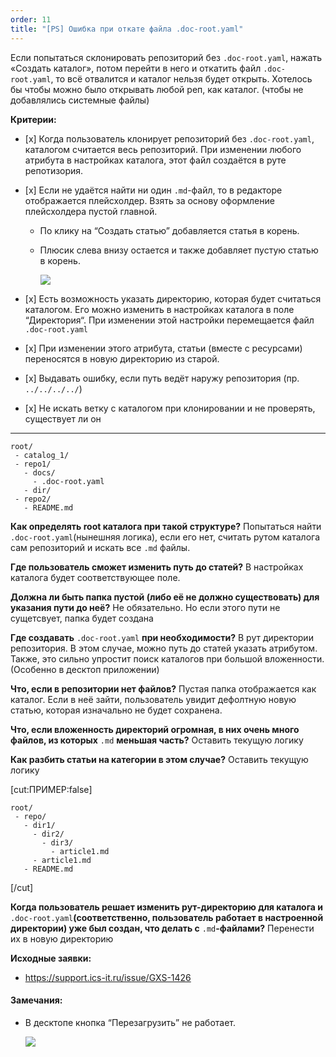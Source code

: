 ```yaml
---
order: 11
title: "[PS] Ошибка при откате файла .doc-root.yaml"
---
```


Если попытаться склонировать репозиторий без `.doc-root.yaml`, нажать «Создать каталог», потом перейти в него и откатить файл `.doc-root.yaml`, то всё отвалится и каталог нельзя будет открыть. Хотелось бы чтобы можно было открывать любой реп, как каталог. (чтобы не добавлялись системные файлы)



**Критерии:**

-  \[x\] Когда пользователь клонирует репозиторий без `.doc-root.yaml`, каталогом считается весь репозиторий. При изменении любого атрибута в настройках каталога, этот файл создаётся в руте репотизория.

-  \[x\] Если не удаётся найти ни один `.md`\-файл, то в редакторе отображается плейсхолдер. Взять за основу оформление плейсхолдера пустой главной.

   -  По клику на “Создать статью” добавляется статья в корень.

   -  Плюсик слева внизу остается и также добавляет пустую статью в корень.

      ![](./no-doc-root_0.png)

-  \[x\] Есть возможность указать директорию, которая будет считаться каталогом. Его можно изменить в настройках каталога в поле “Директория“. При изменении этой настройки перемещается файл `.doc-root.yaml`

-  \[x\] При изменении этого атрибута, статьи (вместе с ресурсами) переносятся в новую директорию из старой.

-  \[x\] Выдавать ошибку, если путь ведёт наружу репозитория (пр. `../../../../`)

-  \[x\] Не искать ветку с каталогом при клонировании и не проверять, существует ли он

---

```
root/
 - catalog_1/
 - repo1/
   - docs/
     - .doc-root.yaml
   - dir/
 - repo2/
   - README.md
```

**Как определять root каталога при такой структуре?** Попытаться найти `.doc-root.yaml`(нынешняя логика), если его нет, считать рутом каталога сам репозиторий и искать все `.md` файлы.

**Где пользователь сможет изменить путь до статей?** В настройках каталога будет соответствующее поле.

**Должна ли быть папка пустой (либо её не должно существовать) для указания пути до неё?** Не обязательно. Но если этого пути не сущетсвует, папка будет создана

**Где создавать** `.doc-root.yaml` **при необходимости?** В рут директории репозитория. В этом случае, можно путь до статей указать атрибутом. Также, это сильно упростит поиск каталогов при большой вложенности. (Особенно в десктоп приложении)

**Что, если в репозитории нет файлов?** Пустая папка отображается как каталог. Если в неё зайти, пользователь увидит дефолтную новую статью, которая изначально не будет сохранена.

**Что, если вложенность директорий огромная, в них очень много файлов, из которых** `.md` **меньшая часть?** Оставить текущую логику

**Как разбить статьи на категории в этом случае?** Оставить текущую логику

[cut:ПРИМЕР:false]

```
root/
 - repo/
   - dir1/
     - dir2/
       - dir3/
         - article1.md
     - article1.md
   - README.md
```



[/cut]

**Когда пользователь решает изменить рут-директорию для каталога и** `.doc-root.yaml`**(соответственно, пользователь работает в настроенной директории) уже был создан, что делать с** `.md`**\-файлами?** Перенести их в новую директорию



**Исходные заявки:**

-  https://support.ics-it.ru/issue/GXS-1426

#### Замечания:

-  В десктопе кнопка “Перезагрузить” не работает.

   ![](./no-doc-root_1.png)